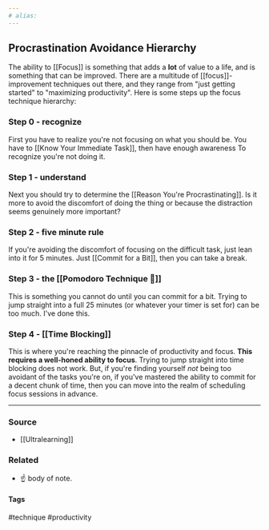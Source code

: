 ```yaml
---
# alias:
---
```


## Procrastination Avoidance Hierarchy
The ability to [[Focus]] is something that adds a **lot** of value to a life, and is something that can be improved. There are a multitude of [[focus]]-improvement techniques out there, and they range from "just getting started" to "maximizing productivity". Here is some steps up the focus technique hierarchy:
### Step 0 - recognize
First you have to realize you're not focusing on what you should be. You have to [[Know Your Immediate Task]], then have enough awareness To recognize you're not doing it. 
### Step 1 - understand 
Next you should try to determine the [[Reason You're Procrastinating]]. Is it more to avoid the discomfort of doing the thing or because the distraction seems genuinely more important?
### Step 2 - five minute rule
If you're avoiding the discomfort of focusing on the difficult task, just lean into it for 5 minutes. Just [[Commit for a Bit]], then you can take a break.
### Step 3 - the [[Pomodoro Technique 🍅]]
This is something you cannot do until you can commit for a bit. Trying to jump straight into a full 25 minutes (or whatever your timer is set for) can be too much. I've done this.
### Step 4 - [[Time Blocking]]
This is where you're reaching the pinnacle of productivity and focus. **This requires a well-honed ability to focus**. Trying to jump straight into time blocking does not work. But, if you're finding yourself *not* being too avoidant of the tasks you're on, if you've mastered the ability to commit for a decent chunk of time, then you can move into the realm of scheduling focus sessions in advance.

---
### Source
- [[Ultralearning]]

### Related
- ☝️ body of note.

#### Tags
#technique #productivity 